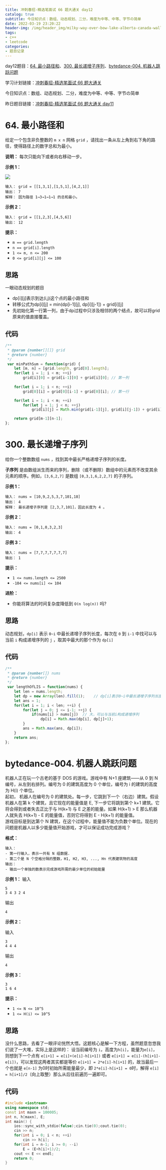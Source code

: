 ```yaml
---
title: 冲刺春招-精选笔面试 66 题大通关 day12
catalog: true
subtitle: 今日知识点：数组、动态规划、二分，难度为中等、中等、字节の简单
date: 2022-03-19 23:20:22
header-img: /img/header_img/milky-way-over-bow-lake-alberta-canada-wallpaper-for-1920x1080-63-873.jpg
tags:
- c++
- leetcode
categories:
- 题目记录
---
```


day12题目：[64. 最小路径和](https://leetcode-cn.com/problems/minimum-path-sum/)、[300. 最长递增子序列](https://leetcode-cn.com/problems/longest-increasing-subsequence/)、[bytedance-004. 机器人跳跃问题](https://leetcode-cn.com/problems/yBGFyZ/)

学习计划链接：[冲刺春招-精选笔面试 66 题大通关](https://leetcode-cn.com/study-plan/bytedancecampus/?progress=dcmyjb3)

今日知识点：数组、动态规划、二分，难度为中等、中等、字节の简单

昨日题目链接：[冲刺春招-精选笔面试 66 题大通关 day11](https://juejin.cn/post/7076378813386457119)

# 64. 最小路径和
给定一个包含非负整数的 `m x n` 网格 `grid` ，请找出一条从左上角到右下角的路径，使得路径上的数字总和为最小。

**说明：** 每次只能向下或者向右移动一步。

**示例 1：**

![](https://p3-juejin.byteimg.com/tos-cn-i-k3u1fbpfcp/732e95892805438d85ec5315d927cdfc~tplv-k3u1fbpfcp-zoom-1.image)

```
输入： grid = [[1,3,1],[1,5,1],[4,2,1]]
输出： 7
解释： 因为路径 1→3→1→1→1 的总和最小。
```

**示例 2：**

```
输入： grid = [[1,2,3],[4,5,6]]
输出： 12
```

**提示：**

-   `m == grid.length`
-   `n == grid[i].length`
-   `1 <= m, n <= 200`
-   `0 <= grid[i][j] <= 100`
## 思路
一眼动态规划的题目
- dp[i][j]表示到达(i,j)这个点的最小路径和
- 转移公式为dp[i][j] = min(dp[i-1][j], dp[i][j-1]) + grid[i][j]
- 先初始化第一行第一列，由于dp过程中只涉及相邻的两个结点，故可以将grid原来的值直接覆盖。
## 代码

```js
/**
 * @param {number[][]} grid
 * @return {number}
 */
 var minPathSum = function(grid) {
    let [m, n] = [grid.length, grid[0].length];
    for(let i = 1; i < m; ++i) 
        grid[i][0] = grid[i-1][0] + grid[i][0]; // 第一列
        
    for(let i = 1; i < n; ++i) 
        grid[0][i] = grid[0][i-1] + grid[0][i]; // 第一行

    for(let i = 1; i < m; ++i)
        for(let j = 1; j < n; ++j)
            grid[i][j] = Math.min(grid[i-1][j], grid[i][j-1]) + grid[i][j];    // 左侧和上侧中走过来较小的呢个

    return grid[m-1][n-1];
};
```


# 300. 最长递增子序列
给你一个整数数组 `nums` ，找到其中最长严格递增子序列的长度。

**子序列** 是由数组派生而来的序列，删除（或不删除）数组中的元素而不改变其余元素的顺序。例如，`[3,6,2,7]` 是数组 `[0,3,1,6,2,2,7]` 的子序列。

**示例 1：**

```
输入： nums = [10,9,2,5,3,7,101,18]
输出： 4
解释： 最长递增子序列是 [2,3,7,101]，因此长度为 4 。
```

**示例 2：**

```
输入： nums = [0,1,0,3,2,3]
输出： 4
```

**示例 3：**

```
输入： nums = [7,7,7,7,7,7,7]
输出： 1
```

**提示：**

-   `1 <= nums.length <= 2500`
-   `-104 <= nums[i] <= 104`


**进阶：**

-   你能将算法的时间复杂度降低到 `O(n log(n))` 吗?
## 思路
动态规划，`dp[i]` 表示 `0~i` 中最长递增子序列长度，每次在 `0` 到 `i-1` 中找可以与当前 `i` 构成递增序列的 `j` ，取其中最大的那个作为 `dp[i]`

## 代码
```js
/**
 * @param {number[]} nums
 * @return {number}
 */
 var lengthOfLIS = function(nums) {
    let len = nums.length;
    let dp = new Array(len).fill(1);    // dp[i]表示0~i中最长递增子序列长度
    let ans = 1;
    for(let i = 1; i < len; ++i) {
        for(let j = 0; j <= i-1; ++j) {
            if(nums[i] > nums[j])  // 大，可以与当前i构成递增序列
                dp[i] = Math.max(dp[i], dp[j]+1);
        }
        ans = Math.max(ans, dp[i]);
    }
    return ans;
};
```

# bytedance-004. 机器人跳跃问题
机器人正在玩一个古老的基于 DOS 的游戏。游戏中有 N+1 座建筑——从 0 到 N 编号，从左到右排列。编号为 0 的建筑高度为 0 个单位，编号为 i 的建筑的高度为 H(i) 个单位。\
起初， 机器人在编号为 0 的建筑处。每一步，它跳到下一个（右边）建筑。假设机器人在第 k 个建筑，且它现在的能量值是 E, 下一步它将跳到第个 k+1 建筑。它将会得到或者失去正比于与 H(k+1) 与 E 之差的能量。如果 H(k+1) > E 那么机器人就失去 H(k+1) - E 的能量值，否则它将得到 E - H(k+1) 的能量值。\
游戏目标是到达第个 N 建筑，在这个过程中，能量值不能为负数个单位。现在的问题是机器人以多少能量值开始游戏，才可以保证成功完成游戏？

**格式：**

```
输入：
- 第一行输入，表示一共有 N 组数据.
- 第二个是 N 个空格分隔的整数，H1, H2, H3, ..., Hn 代表建筑物的高度
输出：
- 输出一个单独的数表示完成游戏所需的最少单位的初始能量
```

**示例 1：**
输入
```
5
3 4 3 2 4
```
输出
```
4
```

**示例 2：**

输入
```
3
4 4 4
```
输出
```
4
```

**示例 3：**

```
3
1 6 4
```

**提示：**

-   `1 <= N <= 10^5`
-   `1 <= H(i) <= 10^5`
## 思路
没什么思路，去看了一眼评论恍然大悟。这题核心是解一下方程，虽然题意忽悠我们说了一大堆，实际上是这样的：
设当前编号为 `i`，高度为`h[i]`，能量为`e[i]`，则想到下一个点有 `e[i+1] = e[i]+(e[i]-h[i+1])` 或者 `e[i+1] = e[i]-(h[i+1]-e[i])`，可以发现这两者其实都是等价 `e[i+1] = 2*e[i]-h[i+1]` 的，故当最后一个也就是 `e[n-1]` 为0时初始所需能量最少，即 `2*e[i]-h[i+1] = 0`时，解得 `e[i] = h[i+1]/2`（向上取整）那么从后往前遍历一遍即可。
## 代码
```cpp
#include <iostream>
using namespace std;
const int maxn = 100005;
int n, h[maxn], E;
int main() {
    ios::sync_with_stdio(false);cin.tie(0);cout.tie(0);
    cin >> n;
    for(int i = 0; i < n; ++i) 
        cin >> h[i];
    for(int i = n-1; i >= 0; --i)
        E = (E+h[i]+1)/2;
    cout << E << endl;
    return 0;
}
```
